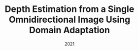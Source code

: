 ---
title: "Depth Estimation from a Single Omnidirectional Image Using Domain Adaptation"
collection: publications
permalink: /publication/2021-cvmp_depth
date: 2021
venue: 'CVMP2021'
link: 'https://dl.acm.org/doi/abs/10.1145/3485441.3485649'
paperurl: '/files/pdf/publications/CVMP_2021.pdf'
citation: 'Wu, Y., Heng, Y., Niranjan, M., & Kim, H. (2021, December). Depth estimation from a single omnidirectional image using domain adaptation. In <i>European Conference on Visual Media Production</i> (pp. 1-9).'
---